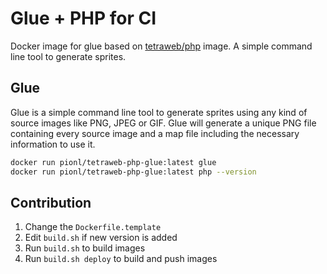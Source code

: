 # Glue + PHP for CI
Docker image for glue based on [tetraweb/php](https://github.com/TetraWeb/docker/) image. A simple command line tool to generate sprites.

## Glue

Glue is a simple command line tool to generate sprites using any kind of source images like PNG, JPEG or GIF. Glue will generate a unique PNG file containing every source image and a map file including the necessary information to use it. 

```bash
docker run pionl/tetraweb-php-glue:latest glue
docker run pionl/tetraweb-php-glue:latest php --version
```

## Contribution

1. Change the `Dockerfile.template`
2. Edit `build.sh` if new version is added
3. Run `build.sh` to build images
4. Run `build.sh deploy` to build and push images
